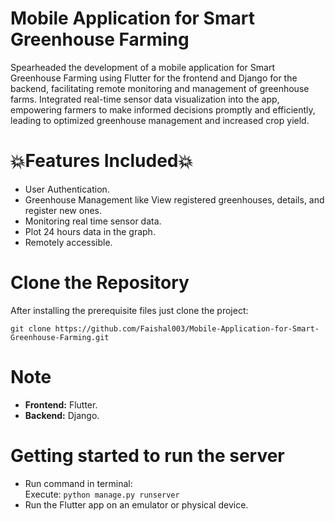 # Mobile Application for Smart Greenhouse Farming
Spearheaded the development of a mobile application for Smart Greenhouse Farming using Flutter for the frontend and Django for the backend, facilitating remote monitoring and management of greenhouse farms. Integrated real-time sensor data visualization into the app, empowering farmers to make informed decisions
promptly and efficiently, leading to optimized greenhouse management and increased crop yield.

 # 💥Features Included💥
 * User Authentication.
 * Greenhouse Management like View registered greenhouses, details, and register new ones.
 * Monitoring real time sensor data.
 * Plot 24 hours data in the graph.
 * Remotely accessible.

# Clone the Repository
After installing the prerequisite files just clone the project:<br>
```
git clone https://github.com/Faishal003/Mobile-Application-for-Smart-Greenhouse-Farming.git

```
# Note
* **Frontend:** Flutter.
* **Backend:** Django.

# Getting started to run the server
* Run command in terminal:<br>
Execute: `python manage.py runserver`<br>
* Run the Flutter app on an emulator or physical device.
